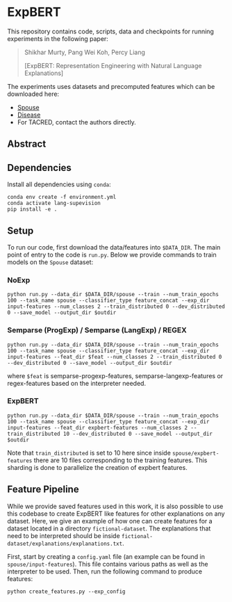 # ExpBERT

This repository contains code, scripts, data and checkpoints for running experiments in the following paper:
> Shikhar Murty, Pang Wei Koh, Percy Liang
>
> [ExpBERT: Representation Engineering with Natural Language Explanations]

The experiments uses datasets and precomputed features which can be downloaded here:
- [Spouse](https://drive.google.com/drive/folders/18x2l0oEnudXATN0K91L75uT_Ag0YF_6P?usp=sharing)
- [Disease](https://drive.google.com/drive/folders/1fZEFbWX0e7IZhzNPDroeD8gzu0VoERxt?usp=sharing)
- For TACRED, contact the authors directly.

## Abstract

## Dependencies

Install all dependencies using `conda`:
```
conda env create -f environment.yml
conda activate lang-supevision
pip install -e .
```

## Setup

To run our code, first download the data/features into `$DATA_DIR`. The main point of entry to the code is `run.py`. Below we provide commands to train models on the `Spouse` dataset:

### NoExp

`python run.py --data_dir $DATA_DIR/spouse --train --num_train_epochs 100 --task_name spouse --classifier_type feature_concat --exp_dir input-features --num_classes 2 --train_distributed 0 --dev_distributed 0 --save_model --output_dir $outdir`

### Semparse (ProgExp) / Semparse (LangExp) / REGEX

`python run.py --data_dir $DATA_DIR/spouse --train --num_train_epochs 100 --task_name spouse --classifier_type feature_concat --exp_dir input-features --feat_dir $feat --num_classes 2 --train_distributed 0 --dev_distributed 0 --save_model --output_dir $outdir`

where `$feat` is semparse-progexp-features, semparse-langexp-features or regex-features based on the interpreter needed.

### ExpBERT

`python run.py --data_dir $DATA_DIR/spouse --train --num_train_epochs 100 --task_name spouse --classifier_type feature_concat --exp_dir input-features --feat_dir expbert-features --num_classes 2 --train_distributed 10 --dev_distributed 0 --save_model --output_dir $outdir`

Note that `train_distributed` is set to 10 here since inside `spouse/expbert-features` there are 10 files corresponding to the training features. This sharding is done to parallelize the creation of expbert features.

## Feature Pipeline
While we provide saved features used in this work, it is also possible to use this codebase to create ExpBERT like features for other explanations on any dataset. Here, we give an example of how one can create features for a dataset located in a directory `fictional-dataset`. The explanations that need to be interpreted should be inside `fictional-dataset/explanations/explanations.txt`. 

First, start by creating a `config.yaml` file (an example can be found in `spouse/input-features`). This file contains various paths as well as the interpreter to be used. Then, run the following command to produce features:

`python create_features.py --exp_config`

